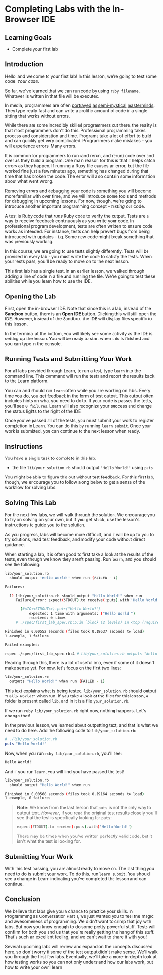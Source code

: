 # Completing Labs with the In-Browser IDE

## Learning Goals

- Complete your first lab

## Introduction

Hello, and welcome to your first lab! In this lesson, we're going to test some
code. _Your code_.

So far, we've learned that we can run code by using `ruby filename`. Whatever is
written in that file will be executed.

In media, programmers are often [portrayed][hackers] [as][matrix]
[semi-mystical][the social network] [masterminds][ex machina]. They type really
fast and can write a prolific amount of code in a single sitting that works
without errors.

[hackers]: https://en.wikipedia.org/wiki/Hackers_(film)
[matrix]: https://en.wikipedia.org/wiki/The_Matrix
[the social network]: https://en.wikipedia.org/wiki/The_Social_Network
[ex machina]: https://en.wikipedia.org/wiki/Ex_Machina_(film)

While there are some incredibly skilled programmers out there, the reality is
that most programmers don't do this. Professional programming takes process and
consideration and time. Programs take a lot of effort to build and can quickly
get very complicated. Programmers make mistakes - you will experience errors. Many
errors.

It is common for programmers to run (and rerun, and rerun) code over and over as
they build a program. One main reason for this is that it helps catch errors as
they happen. If running a Ruby file causes an error, but the file worked fine
just a few minutes ago, something has changed during that time that has broken
the code. The error will also contain some information about what went wrong.

Removing errors and debugging your code is something you will become more
familiar with over time, and we will introduce some tools and methods for
debugging in upcoming lessons. For now, though, we're going to introduce another
important programming concept - _testing_ our code.

A test is Ruby code that _runs_ Ruby code to verify the output. Tests are a way to receive feedback
continuously as you write your code. In professional program development, tests
are often written to ensure code works as intended. For instance, tests can help
prevent bugs from being introduced with updates - i.g. Some new code might break
something that was previously working.

In this course, we are going to use tests slightly differently. Tests will be
provided in every lab - you must write the code to satisfy the tests. When your
tests pass, you'll be ready to move on to the next lesson.

This first lab has a single test. In an earlier lesson, we walked through adding 
a line of code in a file and running the file. We're going to test these abilities
while you learn how to use the IDE.

## Opening the Lab

First, open the in-browser IDE. Note that since this is a lab, instead of the
**Sandbox** button, there is an **Open IDE** button. Clicking this will still
open the IDE. However, instead of the Sandbox, the IDE will display files
specific to this lesson. 

In the terminal at the bottom, you will likely see some activity as the IDE is
setting up the lesson. You will be ready to start when this is finished and you
can type in the console.

## Running Tests and Submitting Your Work

For all labs provided through Learn, to run a test, type `learn` into the command
line. This command will run the tests and report the results back to the Learn
platform.

You can and should run `learn` often while you are working on labs. Every time you do,
you get feedback in the form of test output. This output often includes hints on what
you need to do to. If your code is passes the tests, you'll see `0 failures`. Learn will
also recognize your success and change the status lights to the right of the IDE. 

Once you've passed all of the tests, you must submit your work to register completion in
Learn. You can do this by running `learn submit`. Once your work is submitted, you can
continue to the next lesson when ready.

## Instructions

You have a single task to complete in this lab:

- the file `lib/your_solution.rb` should output `"Hello World!"` using `puts`

You might be able to figure this out without test feedback. For this first lab, though,
we encourage you to follow along below to get a sense of the workflow for solving labs.

## Solving This Lab

For the next few labs, we will walk through the solution. We encourage you
to try on solving on your own, but if you get stuck, use the lesson's instructions
to guide you to the solution.

As you progress,
labs will become more difficult, and it will be up to you to try solutions, read
test feedback, and modify your code without direct guidance.

When starting a lab, it is often good to first take a look at the results of the
tests, even though we know they aren't passing. Run `learn`, and you should see
the following:

```sh
lib/your_solution.rb
  should output "Hello World!" when run (FAILED - 1)

Failures:

  1) lib/your_solution.rb should output "Hello World!" when run
     Failure/Error: expect(STDOUT).to receive(:puts).with('Hello World!')

       (#<IO:<STDOUT>>).puts("Hello World!")
           expected: 1 time with arguments: ("Hello World!")
           received: 0 times
     # ./spec/first_lab_spec.rb:5:in `block (2 levels) in <top (required)>'

Finished in 0.00552 seconds (files took 0.18637 seconds to load)
1 example, 1 failure

Failed examples:

rspec ./spec/first_lab_spec.rb:4 # lib/your_solution.rb outputs "Hello World!" when run
```

Reading through this, there is a lot of useful info, even if some of it doesn't
make sense yet. For now, let's focus on the first two lines:

```sh
lib/your_solution.rb
  outputs "Hello World!" when run (FAILED - 1)
```

This text explains what is being tested. `lib/your_solution.rb` should output
`"Hello World!"` when run. If you take a look at the files for this lesson, a
folder is present called `lib`, and in it is a file `your_solution.rb`.

If we run `ruby lib/your_solution.rb` right now, nothing happens. Let's change
that!

In the previous lesson, we learned about outputting text, and that is what we
need to do here. Add the following code to `lib/your_solution.rb`:

```ruby
# ./lib/your_solution.rb
puts "Hello World!"
```

Now, when you run `ruby lib/your_solution.rb`, you'll see:

```sh
Hello World!
```

And if you run `learn`, you will find you have passed the test!

```sh
lib/your_solution.rb
  should output "Hello World!" when run

Finished in 0.00568 seconds (files took 0.19164 seconds to load)
1 example, 0 failures
```

> **Note:** We know from the last lesson that `puts` is not the only way to
> output text. _However_, if you read the original test results closely you'll
> see that the test is specifically looking for `puts`:
>
> ```sh
> expect(STDOUT).to receive(:puts).with('Hello World!')
> ```
>
> There may be times when you've written perfectly valid code, but it isn't
> what the test is looking for.

## Submitting Your Work

With this test passing, you are almost ready to move on. The last thing you need
to do is submit your work. To do this, run `learn submit`. You should see a
change in Learn indicating you've completed the lesson and can continue.

## Conclusion

We believe that labs give you a chance to practice your skills. In Programming
as Conversation Part 1, we just wanted you to feel the magic and awesomeness of
programming. We didn't want to crimp that joy with labs. But now you know enough
to do some pretty powerful stuff. Tests will confirm for both you and us that
you're really getting the hang of this stuff. That's such an excellent feeling,
and we can't wait to share it with you!

Several upcoming labs will review and expand on the concepts discussed here, so
don't worry if some of the test output didn't make sense. We'll walk you through
the first few labs. Eventually, we'll take a more-in-depth look at how testing
works so you can not only understand how our labs work, but how to write your
own!
learn
